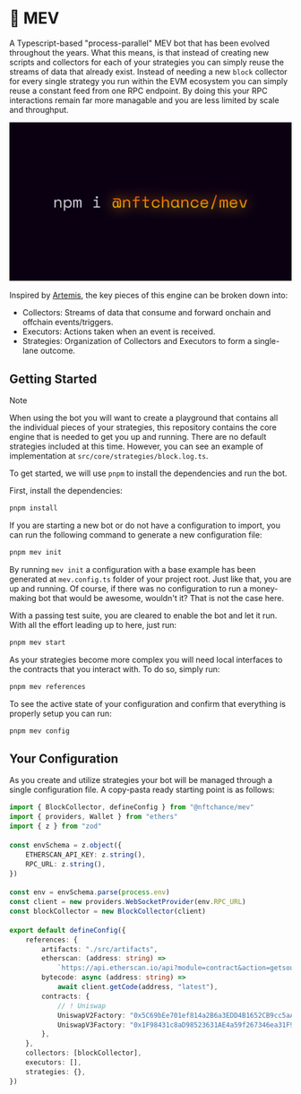 # 🥵 MEV

A Typescript-based "process-parallel" MEV bot that has been evolved throughout the years. What this means, is that instead of creating new scripts and collectors for each of your strategies you can simply reuse the streams of data that already exist. Instead of needing a new `block` collector for every single strategy you run within the EVM ecosystem you can simply reuse a constant feed from one RPC endpoint. By doing this your RPC interactions remain far more managable and you are less limited by scale and throughput.

![Installation image](/install.png)

Inspired by [Artemis](https://github.com/paradigmxyz/artemis), the key pieces of this engine can be broken down into:

-   Collectors: Streams of data that consume and forward onchain and offchain events/triggers.
-   Executors: Actions taken when an event is received.
-   Strategies: Organization of Collectors and Executors to form a single-lane outcome.

## Getting Started

> [!NOTE]
> When using the bot you will want to create a playground that contains all the individual pieces of your strategies, this repository contains the core engine that is needed to get you up and running. There are no default strategies included at this time. However, you can see an example of implementation at `src/core/strategies/block.log.ts`.

To get started, we will use `pnpm` to install the dependencies and run the bot.

First, install the dependencies:

```bash
pnpm install
```

If you are starting a new bot or do not have a configuration to import, you can run the following command to generate a new configuration file:

```bash
pnpm mev init
```

By running `mev init` a configuration with a base example has been generated at `mev.config.ts` folder of your project root. Just like that, you are up and running. Of course, if there was no configuration to run a money-making bot that would be awesome, wouldn't it? That is not the case here.

With a passing test suite, you are cleared to enable the bot and let it run. With all the effort leading up to here, just run:

```bash
pnpm mev start
```

As your strategies become more complex you will need local interfaces to the contracts that you interact with. To do so, simply run:

```bash
pnpm mev references
```

To see the active state of your configuration and confirm that everything is properly setup you can run:

```bash
pnpm mev config
```

## Your Configuration

As you create and utilize strategies your bot will be managed through a single configuration file. A copy-pasta ready starting point is as follows:

```typescript
import { BlockCollector, defineConfig } from "@nftchance/mev"
import { providers, Wallet } from "ethers"
import { z } from "zod"

const envSchema = z.object({
    ETHERSCAN_API_KEY: z.string(),
    RPC_URL: z.string(),
})

const env = envSchema.parse(process.env)
const client = new providers.WebSocketProvider(env.RPC_URL)
const blockCollector = new BlockCollector(client)

export default defineConfig({
    references: {
        artifacts: "./src/artifacts",
        etherscan: (address: string) =>
            `https://api.etherscan.io/api?module=contract&action=getsourcecode&address=${address}&apiKey=${env.ETHERSCAN_API_KEY}`,
        bytecode: async (address: string) =>
            await client.getCode(address, "latest"),
        contracts: {
            // ! Uniswap
            UniswapV2Factory: "0x5C69bEe701ef814a2B6a3EDD4B1652CB9cc5aA6f",
            UniswapV3Factory: "0x1F98431c8aD98523631AE4a59f267346ea31F984",
        },
    },
    collectors: [blockCollector],
    executors: [],
    strategies: {},
})
```
